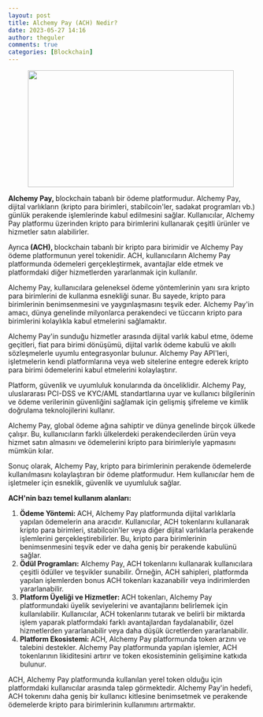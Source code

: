 ```yaml
---
layout: post
title: Alchemy Pay (ACH) Nedir?
date: 2023-05-27 14:16
author: theguler
comments: true
categories: [Blockchain]
---
```

<!-- wp:image {"id":7252,"width":418,"height":237,"sizeSlug":"large","linkDestination":"none"} -->
<figure class="wp-block-image size-large is-resized"><img src="https://farukguler.com/assets/post_images/alchemy.jpeg?w=1024" alt="" class="wp-image-7252" width="418" height="237" /></figure>
<!-- /wp:image -->

<!-- wp:paragraph -->
<p><strong>Alchemy Pay, </strong>blockchain tabanlı bir ödeme platformudur. Alchemy Pay, dijital varlıkların (kripto para birimleri, stabilcoin'ler, sadakat programları vb.) günlük perakende işlemlerinde kabul edilmesini sağlar. Kullanıcılar, Alchemy Pay platformu üzerinden kripto para birimlerini kullanarak çeşitli ürünler ve hizmetler satın alabilirler.</p>
<!-- /wp:paragraph -->

<!-- wp:paragraph -->
<p>Ayrıca<strong> (ACH), </strong>blockchain tabanlı bir kripto para birimidir ve Alchemy Pay ödeme platformunun yerel tokenidir. ACH, kullanıcıların Alchemy Pay platformunda ödemeleri gerçekleştirmek, avantajlar elde etmek ve platformdaki diğer hizmetlerden yararlanmak için kullanılır.</p>
<!-- /wp:paragraph -->

<!-- wp:paragraph -->
<p>Alchemy Pay, kullanıcılara geleneksel ödeme yöntemlerinin yanı sıra kripto para birimlerini de kullanma esnekliği sunar. Bu sayede, kripto para birimlerinin benimsenmesini ve yaygınlaşmasını teşvik eder. Alchemy Pay'in amacı, dünya genelinde milyonlarca perakendeci ve tüccarın kripto para birimlerini kolaylıkla kabul etmelerini sağlamaktır.</p>
<!-- /wp:paragraph -->

<!-- wp:paragraph -->
<p>Alchemy Pay'in sunduğu hizmetler arasında dijital varlık kabul etme, ödeme geçitleri, fiat para birimi dönüşümü, dijital varlık ödeme kabulü ve akıllı sözleşmelerle uyumlu entegrasyonlar bulunur. Alchemy Pay API'leri, işletmelerin kendi platformlarına veya web sitelerine entegre ederek kripto para birimi ödemelerini kabul etmelerini kolaylaştırır.</p>
<!-- /wp:paragraph -->

<!-- wp:paragraph -->
<p>Platform, güvenlik ve uyumluluk konularında da önceliklidir. Alchemy Pay, uluslararası PCI-DSS ve KYC/AML standartlarına uyar ve kullanıcı bilgilerinin ve ödeme verilerinin güvenliğini sağlamak için gelişmiş şifreleme ve kimlik doğrulama teknolojilerini kullanır.</p>
<!-- /wp:paragraph -->

<!-- wp:paragraph -->
<p>Alchemy Pay, global ödeme ağına sahiptir ve dünya genelinde birçok ülkede çalışır. Bu, kullanıcıların farklı ülkelerdeki perakendecilerden ürün veya hizmet satın almasını ve ödemelerini kripto para birimleriyle yapmasını mümkün kılar.</p>
<!-- /wp:paragraph -->

<!-- wp:paragraph -->
<p>Sonuç olarak, Alchemy Pay, kripto para birimlerinin perakende ödemelerde kullanılmasını kolaylaştıran bir ödeme platformudur. Hem kullanıcılar hem de işletmeler için esneklik, güvenlik ve uyumluluk sağlar.</p>
<!-- /wp:paragraph -->

<!-- wp:paragraph -->
<p><strong>ACH'nin bazı temel kullanım alanları:</strong></p>
<!-- /wp:paragraph -->

<!-- wp:list {"ordered":true} -->
<ol><!-- wp:list-item -->
<li><strong>Ödeme Yöntemi: </strong>ACH, Alchemy Pay platformunda dijital varlıklarla yapılan ödemelerin ana aracıdır. Kullanıcılar, ACH tokenlarını kullanarak kripto para birimleri, stabilcoin'ler veya diğer dijital varlıklarla perakende işlemlerini gerçekleştirebilirler. Bu, kripto para birimlerinin benimsenmesini teşvik eder ve daha geniş bir perakende kabulünü sağlar.</li>
<!-- /wp:list-item -->

<!-- wp:list-item -->
<li><strong>Ödül Programları:</strong> Alchemy Pay, ACH tokenlarını kullanarak kullanıcılara çeşitli ödüller ve teşvikler sunabilir. Örneğin, ACH sahipleri, platformda yapılan işlemlerden bonus ACH tokenları kazanabilir veya indirimlerden yararlanabilir.</li>
<!-- /wp:list-item -->

<!-- wp:list-item -->
<li><strong>Platform Üyeliği ve Hizmetler: </strong>ACH tokenları, Alchemy Pay platformundaki üyelik seviyelerini ve avantajlarını belirlemek için kullanılabilir. Kullanıcılar, ACH tokenlarını tutarak ve belirli bir miktarda işlem yaparak platformdaki farklı avantajlardan faydalanabilir, özel hizmetlerden yararlanabilir veya daha düşük ücretlerden yararlanabilir.</li>
<!-- /wp:list-item -->

<!-- wp:list-item -->
<li><strong>Platform Ekosistemi: </strong>ACH, Alchemy Pay platformunda token arzını ve talebini destekler. Alchemy Pay platformunda yapılan işlemler, ACH tokenlarının likiditesini artırır ve token ekosisteminin gelişimine katkıda bulunur.</li>
<!-- /wp:list-item --></ol>
<!-- /wp:list -->

<!-- wp:paragraph -->
<p>ACH, Alchemy Pay platformunda kullanılan yerel token olduğu için platformdaki kullanıcılar arasında talep görmektedir. Alchemy Pay'in hedefi, ACH tokenını daha geniş bir kullanıcı kitlesine benimsetmek ve perakende ödemelerde kripto para birimlerinin kullanımını artırmaktır.</p>
<!-- /wp:paragraph -->

